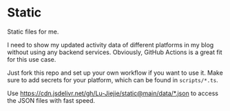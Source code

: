 # Static

Static files for me.

I need to show my updated activity data of different platforms in my blog without using any backend services. Obviously, GitHub Actions is a great fit for this use case.

Just fork this repo and set up your own workflow if you want to use it. Make sure to add secrets for your platform, which can be found in `scripts/*.ts`.

Use https://cdn.jsdelivr.net/gh/Lu-Jiejie/static@main/data/*.json to access the JSON files with fast speed.
